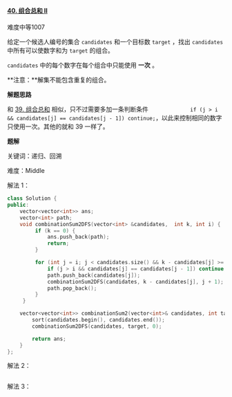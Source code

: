 #### [40. 组合总和 II](https://leetcode.cn/problems/combination-sum-ii/)

难度中等1007

给定一个候选人编号的集合 `candidates` 和一个目标数 `target` ，找出 `candidates` 中所有可以使数字和为 `target` 的组合。

`candidates` 中的每个数字在每个组合中只能使用 **一次** 。

**注意：**解集不能包含重复的组合。 

**解题思路**

和 [39. 组合总和](https://leetcode.cn/problems/combination-sum/) 相似，只不过需要多加一条判断条件 `             if (j > i && candidates[j] == candidates[j - 1]) continue;`，以此来控制相同的数字只使用一次。其他的就和 39 一样了。

**题解**

关键词：递归、回溯

难度：Middle

解法 1：

```c++
class Solution {
public:
    vector<vector<int>> ans;
    vector<int> path;
    void combinationSum2DFS(vector<int> &candidates,  int k, int i) {
         if (k == 0) {
             ans.push_back(path);
             return;
         }

         for (int j = i; j < candidates.size() && k - candidates[j] >= 0; j++) {
             if (j > i && candidates[j] == candidates[j - 1]) continue;
             path.push_back(candidates[j]);
             combinationSum2DFS(candidates, k - candidates[j], j + 1);
             path.pop_back();
         }
     }

    vector<vector<int>> combinationSum2(vector<int>& candidates, int target) {
        sort(candidates.begin(), candidates.end());
        combinationSum2DFS(candidates, target, 0);

        return ans;
    }
};
```

解法 2：

```c++

```

解法 3：

```c++

```

